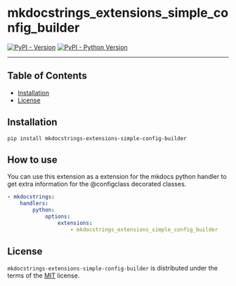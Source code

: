 # mkdocstrings_extensions_simple_config_builder

[![PyPI - Version](https://img.shields.io/pypi/v/mkdocstrings-extensions-simple-config-builder.svg)](https://pypi.org/project/mkdocstrings-extensions-simple-config-builder)
[![PyPI - Python Version](https://img.shields.io/pypi/pyversions/mkdocstrings-extensions-simple-config-builder.svg)](https://pypi.org/project/mkdocstrings-extensions-simple-config-builder)

-----

## Table of Contents

- [Installation](#installation)
- [License](#license)

## Installation

```console
pip install mkdocstrings-extensions-simple-config-builder
```

## How to use

You can use this extension as a extension for the mkdocs python handler
to get extra information for the @configclass decorated classes.
    
```yaml
- mkdocstrings:
    handlers:
        python:
            options:
                extensions:
                    - mkdocstrings_extensions_simple_config_builder
```

## License

`mkdocstrings-extensions-simple-config-builder` is distributed under the terms of the [MIT](https://spdx.org/licenses/MIT.html) license.
